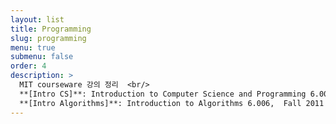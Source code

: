 ```yaml
---
layout: list
title: Programming
slug: programming
menu: true
submenu: false
order: 4
description: >
  MIT courseware 강의 정리  <br/>
  **[Intro CS]**: Introduction to Computer Science and Programming 6.0001, Fall 2016 <br/>
  **[Intro Algorithms]**: Introduction to Algorithms 6.006,  Fall 2011 
---
```

